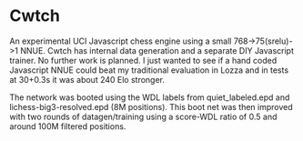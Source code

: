 # Cwtch
An experimental UCI Javascript chess engine using a small 768->75(srelu)->1 NNUE. Cwtch has internal data generation and a separate DIY Javascript trainer. No further work is planned. I just wanted to see if a hand coded Javascript NNUE could beat my traditional evaluation in Lozza and in tests at 30+0.3s it was about 240 Elo stronger.

The network was booted using the WDL labels from quiet_labeled.epd and lichess-big3-resolved.epd (8M positions). This boot net was then improved with two rounds of datagen/training using a score-WDL ratio of 0.5 and around 100M filtered positions. 

